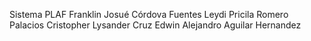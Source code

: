 Sistema PLAF
Franklin Josué Córdova Fuentes
Leydi Pricila Romero Palacios
Cristopher Lysander Cruz 
Edwin Alejandro Aguilar Hernandez
